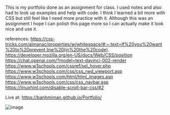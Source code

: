 This is my portfolio done as an assignment for class. I used notes and also had to look up examples and help with code. I think I learned a bit more with CSS but still feel like I need more practice with it. Although this was an assignment I hope I can polish this page more so I can actually make it look nice and use it.

references: 
https://css-tricks.com/almanac/properties/w/whitespace/#:~:text=If%20you%20want%20to%20prevent,line%20(in%20the%20code).
https://developer.mozilla.org/en-US/docs/Web/CSS/position
https://chat.openai.com/?model=text-davinci-002-render
https://www.w3schools.com/cssref/sel_hover.php
https://www.w3schools.com/css/css_rwd_viewport.asp
https://www.w3schools.com/html/html_images.asp
https://www.w3schools.com/css/css_navbar.asp
https://linuxhint.com/disable-scroll-bar-css/#2

Live at: 
https://banhmiman.github.io/Portfolio/


![image](https://user-images.githubusercontent.com/129315553/235814018-6829de10-c6f2-4c53-b2c8-d8a784c0f6e9.png)

